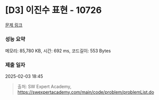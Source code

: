 # [D3] 이진수 표현 - 10726 

[문제 링크](https://swexpertacademy.com/main/code/problem/problemDetail.do?contestProbId=AXRSXf_a9qsDFAXS) 

### 성능 요약

메모리: 85,780 KB, 시간: 692 ms, 코드길이: 553 Bytes

### 제출 일자

2025-02-03 18:45



> 출처: SW Expert Academy, https://swexpertacademy.com/main/code/problem/problemList.do